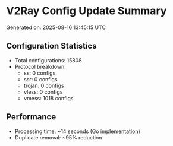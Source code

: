 # V2Ray Config Update Summary
Generated on: 2025-08-16 13:45:15 UTC

## Configuration Statistics
- Total configurations: 15808
- Protocol breakdown:
  - ss: 0 configs
  - ssr: 0 configs
  - trojan: 0 configs
  - vless: 0 configs
  - vmess: 1018 configs

## Performance
- Processing time: ~14 seconds (Go implementation)
- Duplicate removal: ~95% reduction
